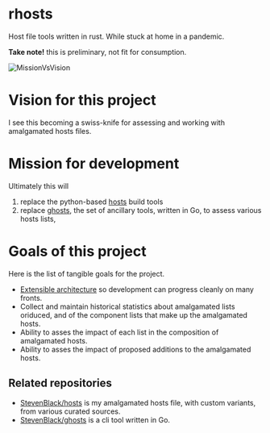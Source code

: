 # rhosts
Host file tools written in rust.  While stuck at home in a pandemic.

**Take note!** this is preliminary, not fit for consumption.

![MissionVsVision](https://user-images.githubusercontent.com/80144/158078813-87141f60-a03f-4367-a8c1-3d8da68de45e.gif)

# Vision for this project

I see this becoming a swiss-knife for assessing and working with amalgamated
hosts files.

# Mission for development
Ultimately this will
1. replace the python-based [hosts](https://github.com/StevenBlack/hosts) build
tools
2. replace [ghosts](https://github.com/StevenBlack/ghosts), the set of ancillary
tools, written in Go, to assess various hosts lists,

# Goals of this project

Here is the list of tangible goals for the project.

* [Extensible architecture](https://github.com/StevenBlack/rhosts/wiki/Extensible-Architecture-Discussion) so development can progress cleanly on many fronts.
* Collect and maintain historical statistics about amalgamated lists oriduced,
and of the component lists that make up the amalgamated hosts.
* Ability to asses the impact of each list in the composition of amalgamated hosts.
* Ability to asses the impact of proposed additions to the amalgamated hosts.

## Related repositories

* [StevenBlack/hosts](https://github.com/StevenBlack/hosts) is my amalgamated hosts file, with custom variants, from various curated sources.
* [StevenBlack/ghosts](https://github.com/StevenBlack/ghosts) is a cli tool written in Go.
